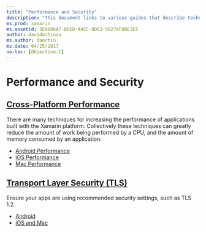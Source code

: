 ```yaml
---
title: "Performance and Security"
description: "This document links to various guides that describe techniques for improving performance in Xamarin.iOS, Xamarin.Android, and Xamarin.Mac applications."
ms.prod: xamarin
ms.assetid: 3E0886A7-B0ED-44CC-8DE3-5B274FBBE2E5
author: davidortinau
ms.author: daortin
ms.date: 04/25/2017
no-loc: [Objective-C]
---
```

# Performance and Security

## [Cross-Platform Performance](memory-perf-best-practices.md)

There are many techniques for increasing the performance of applications built with the Xamarin platform. Collectively these techniques can greatly reduce the amount of work being performed by a CPU, and the amount of memory consumed by an application.

- [Android Performance](~/android/deploy-test/performance.md?context=xamarin/cross-platform)
- [iOS Performance](~/ios/deploy-test/performance.md?context=xamarin/cross-platform)
- [Mac Performance](~/mac/deploy-test/performance.md?context=xamarin/cross-platform)

## [Transport Layer Security (TLS)](~/cross-platform/app-fundamentals/transport-layer-security.md)

Ensure your apps are using recommended security settings, such as TLS 1.2.

- [Android](~/android/app-fundamentals/http-stack.md?context=xamarin/cross-platform)
- [iOS and Mac](~/cross-platform/macios/http-stack.md?context=xamarin/cross-platform)
